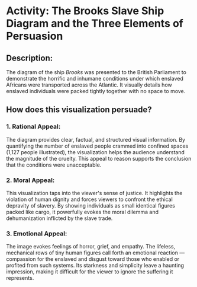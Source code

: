 # Activity: The Brooks Slave Ship Diagram and the Three Elements of Persuasion

## Description:
The diagram of the ship *Brooks* was presented to the British Parliament to demonstrate the horrific and inhumane conditions under which enslaved Africans were transported across the Atlantic. It visually details how enslaved individuals were packed tightly together with no space to move.

## How does this visualization persuade?

### 1. Rational Appeal:
The diagram provides clear, factual, and structured visual information. By quantifying the number of enslaved people crammed into confined spaces (1,127 people illustrated), the visualization helps the audience understand the magnitude of the cruelty. This appeal to reason supports the conclusion that the conditions were unacceptable.

### 2. Moral Appeal:
This visualization taps into the viewer's sense of justice. It highlights the violation of human dignity and forces viewers to confront the ethical depravity of slavery. By showing individuals as small identical figures packed like cargo, it powerfully evokes the moral dilemma and dehumanization inflicted by the slave trade.

### 3. Emotional Appeal:
The image evokes feelings of horror, grief, and empathy. The lifeless, mechanical rows of tiny human figures call forth an emotional reaction — compassion for the enslaved and disgust toward those who enabled or profited from such systems. Its starkness and simplicity leave a haunting impression, making it difficult for the viewer to ignore the suffering it represents.

